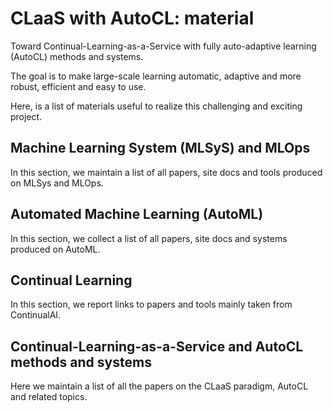 # CLaaS with AutoCL: material

Toward Continual-Learning-as-a-Service with fully auto-adaptive learning (AutoCL) methods and systems. 

The goal is to make large-scale learning automatic, adaptive and more robust, efficient and easy to use. 

Here, is a list of materials useful to realize this challenging and exciting project.

## Machine Learning System (MLSyS) and MLOps

In this section, we maintain a list of all papers, site docs and tools produced on MLSys and MLOps.

## Automated Machine Learning (AutoML)

In this section, we collect a list of all papers, site docs and systems produced on AutoML.

## Continual Learning

In this section, we report links to papers and tools mainly taken from ContinualAI.


## Continual-Learning-as-a-Service and AutoCL methods and systems

Here we maintain a list of all the papers on the CLaaS paradigm, AutoCL and related topics.

